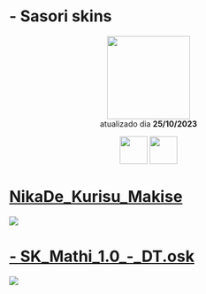 # - Sasori skins

<p align="center">
   <a href="https://osu.ppy.sh/users/13926341">
    <img src="https://a.ppy.sh/13926341"
         width="150"
         height="150">
   </a>
<br>
  atualizado dia
  <b> 25/10/2023 </b>
</p>
   <p align="center">
   <a href="https://twitter.com/ySasorin1">
  <img src="https://i.imgur.com/PUQ5uWf.png" 
       width="50" 
       height="50"></a>
     <a href="https://www.twitch.tv/sasorin1">
  <img src="https://i.imgur.com/HM030lk.png" 
       width="50" 
       height="50"></a>
<br>
   </p>

# [NikaDe_Kurisu_Makise](https://github.com/Yumiih/Skins/raw/main/players/sasori/-_NikaDe_Kurisu_Makise_-.osk)
[![](https://osu.ppy.sh/ss/19056589/3930)](https://github.com/Yumiih/Skins/raw/main/players/sasori/-_NikaDe_Kurisu_Makise_-.osk)

# [- SK_Mathi_1.0_-_DT.osk](https://github.com/Yumiih/Skins/raw/main/players/sasori/-_SK_Mathi_1.0_-_DT.osk)
[![](https://osu.ppy.sh/ss/18866281/b4cd)](https://github.com/Yumiih/Skins/raw/main/players/sasori/-_SK_Mathi_1.0_-_DT.osk)


